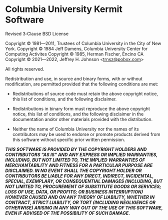 # Columbia University Kermit Software

Revised 3‑Clause BSD License

Copyright © 1981—2011, Trustees of Columbia University in the City of New York.
Copyright © 1984 Jeff Damens, Columbia University Center for Computing Activites
Copyright © 1985, Herman Fischer, Encino CA
Copyright © 2021—2022, Jeffrey H. Johnson \<trnsz@pobox.com\>

All rights reserved.

Redistribution and use, in source and binary forms, with or without
modification, are permitted provided that the following conditions are met:

- Redistributions of source code must retain the above copyright notice, this
  list of conditions, and the following disclaimer.

- Redistributions in binary form must reproduce the above copyright notice, this
  list of conditions, and the following disclaimer in the documentation and∕or
  other materials provided with the distribution.

- Neither the name of Columbia University nor the names of its contributors may
  be used to endorse or promote products derived from this software without
  specific prior written permission.

**_THIS SOFTWARE IS PROVIDED BY THE COPYRIGHT HOLDERS AND CONTRIBUTORS "AS IS"
AND ANY EXPRESS OR IMPLIED WARRANTIES, INCLUDING, BUT NOT LIMITED TO, THE
IMPLIED WARRANTIES OF MERCHANTABILITY AND FITNESS FOR A PARTICULAR PURPOSE ARE
DISCLAIMED. IN NO EVENT SHALL THE COPYRIGHT HOLDER OR CONTRIBUTORS BE LIABLE FOR
ANY DIRECT, INDIRECT, INCIDENTAL, SPECIAL, EXEMPLARY, OR CONSEQUENTIAL DAMAGES
(INCLUDING, BUT NOT LIMITED TO, PROCUREMENT OF SUBSTITUTE GOODS OR SERVICES;
LOSS OF USE, DATA, OR PROFITS; OR BUSINESS INTERRUPTION) HOWEVER CAUSED AND ON
ANY THEORY OF LIABILITY, WHETHER IN CONTRACT, STRICT LIABILITY, OR TORT
(INCLUDING NEGLIGENCE OR OTHERWISE) ARISING IN ANY WAY OUT OF THE USE OF THIS
SOFTWARE, EVEN IF ADVISED OF THE POSSIBILITY OF SUCH DAMAGE._**
